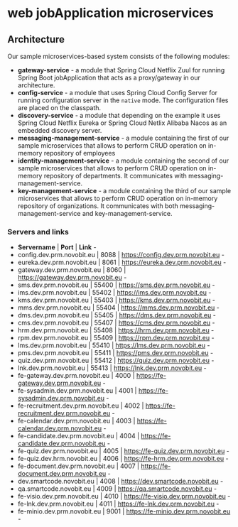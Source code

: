 # web jobApplication microservices

## Architecture

Our sample microservices-based system consists of the following modules:

- **gateway-service** - a module that Spring Cloud Netflix Zuul for running Spring Boot jobApplication that acts as a
  proxy/gateway in our architecture.
- **config-service** - a module that uses Spring Cloud Config Server for running configuration server in the `native`
  mode. The configuration files are placed on the classpath.
- **discovery-service** - a module that depending on the example it uses Spring Cloud Netflix Eureka or Spring Cloud
  Netlix Alibaba Nacos as an embedded discovery server.
- **messaging-management-service** - a module containing the first of our sample microservices that allows to perform
  CRUD operation on in-memory repository of employees
- **identity-management-service** - a module containing the second of our sample microservices that allows to perform
  CRUD operation on in-memory repository of departments. It communicates with messaging-management-service.
- **key-management-service** - a module containing the third of our sample microservices that allows to perform CRUD
  operation on in-memory repository of organizations. It communicates with both messaging-management-service and
  key-management-service.

### Servers and links

- **Servername** | **Port** | **Link** -
- config.dev.prm.novobit.eu | 8088 | https://config.dev.prm.novobit.eu -
- eureka.dev.prm.novobit.eu | 8061 | https://eureka.dev.prm.novobit.eu -
- gateway.dev.prm.novobit.eu | 8060 | https://gateway.dev.prm.novobit.eu -
- sms.dev.prm.novobit.eu | 55400 | https://sms.dev.prm.novobit.eu -
- ims.dev.prm.novobit.eu | 55402 | https://ims.dev.prm.novobit.eu -
- kms.dev.prm.novobit.eu | 55403 | https://kms.dev.prm.novobit.eu -
- mms.dev.prm.novobit.eu | 55404 | https://mms.dev.prm.novobit.eu -
- dms.dev.prm.novobit.eu | 55405 | https://dms.dev.prm.novobit.eu -
- cms.dev.prm.novobit.eu | 55407 | https://cms.dev.prm.novobit.eu -
- hrm.dev.prm.novobit.eu | 55408 | https://hrm.dev.prm.novobit.eu -
- rpm.dev.prm.novobit.eu | 55409 | https://rpm.dev.prm.novobit.eu -
- lms.dev.prm.novobit.eu | 55410 | https://lms.dev.prm.novobit.eu -
- pms.dev.prm.novobit.eu | 55411 | https://pms.dev.prm.novobit.eu -
- quiz.dev.prm.novobit.eu | 55412 | https://quiz.dev.prm.novobit.eu -
- lnk.dev.prm.novobit.eu | 55413 | https://lnk.dev.prm.novobit.eu -
- fe-gateway.dev.prm.novobit.eu | 4000 | https://fe-gateway.dev.prm.novobit.eu -
- fe-sysadmin.dev.prm.novobit.eu | 4001 | https://fe-sysadmin.dev.prm.novobit.eu -
- fe-recruitment.dev.prm.novobit.eu | 4002 | https://fe-recruitment.dev.prm.novobit.eu -
- fe-calendar.dev.prm.novobit.eu | 4003 | https://fe-calendar.dev.prm.novobit.eu -
- fe-candidate.dev.prm.novobit.eu | 4004 | https://fe-candidate.dev.prm.novobit.eu -
- fe-quiz.dev.prm.novobit.eu | 4005 | https://fe-quiz.dev.prm.novobit.eu -
- fe-quiz.dev.hrm.novobit.eu | 4006 | https://fe-hrm.dev.prm.novobit.eu -
- fe-document.dev.prm.novobit.eu | 4007 | https://fe-document.dev.prm.novobit.eu -
- dev.smartcode.novobit.eu | 4008 | https://dev.smartcode.novobit.eu -
- qa.smartcode.novobit.eu | 4009 | https://qa.smartcode.novobit.eu -
- fe-visio.dev.prm.novobit.eu | 4010 | https://fe-visio.dev.prm.novobit.eu -
- fe-lnk.dev.prm.novobit.eu | 4011 | https://fe-lnk.dev.prm.novobit.eu -
- fe-minio.dev.prm.novobit.eu | 9001 | https://fe-minio.dev.prm.novobit.eu -
